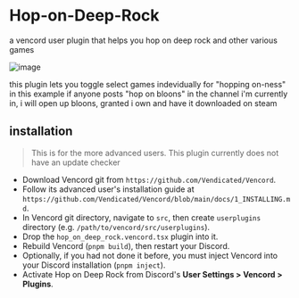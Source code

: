 # Hop-on-Deep-Rock
a vencord user plugin that helps you hop on deep rock and other various games

![image](https://github.com/JustTemmie/Hop-on-Deep-Rock/assets/47639983/99d1acf0-4ef2-4be8-84ac-a7e093814b71)

this plugin lets you toggle select games indevidually for "hopping on-ness"
in this example if anyone posts "hop on bloons" in the channel i'm currently in, i will open up bloons, granted i own and have it downloaded on steam



## installation

> This is for the more advanced users.
> This plugin currently does not have an update checker

- Download Vencord git from `https://github.com/Vendicated/Vencord`.
- Follow its advanced user's installation guide at `https://github.com/Vendicated/Vencord/blob/main/docs/1_INSTALLING.md`.
- In Vencord git directory, navigate to `src`, then create `userplugins` directory (e.g. `/path/to/vencord/src/userplugins`).
- Drop the `hop_on_deep_rock.vencord.tsx` plugin into it.
- Rebuild Vencord (`pnpm build`), then restart your Discord.
- Optionally, if you had not done it before, you must inject Vencord into your Discord installation (`pnpm inject`).
- Activate Hop on Deep Rock from Discord's **User Settings > Vencord > Plugins**.
